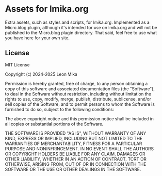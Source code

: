 # Assets for lmika.org

Extra assets, such as styles and scripts, for lmika.org. Implemented as a Micro.blog plugin, although it's
intended for use on lmika.org and will not be published to the Micro.blog plugin directory.  That said, feel free
to use what you have here for your own site.

## License

MIT License

Copyright (c) 2024-2025 Leon Mika

Permission is hereby granted, free of charge, to any person obtaining a copy
of this software and associated documentation files (the "Software"), to deal
in the Software without restriction, including without limitation the rights
to use, copy, modify, merge, publish, distribute, sublicense, and/or sell
copies of the Software, and to permit persons to whom the Software is
furnished to do so, subject to the following conditions:

The above copyright notice and this permission notice shall be included in all
copies or substantial portions of the Software.

THE SOFTWARE IS PROVIDED "AS IS", WITHOUT WARRANTY OF ANY KIND, EXPRESS OR
IMPLIED, INCLUDING BUT NOT LIMITED TO THE WARRANTIES OF MERCHANTABILITY,
FITNESS FOR A PARTICULAR PURPOSE AND NONINFRINGEMENT. IN NO EVENT SHALL THE
AUTHORS OR COPYRIGHT HOLDERS BE LIABLE FOR ANY CLAIM, DAMAGES OR OTHER
LIABILITY, WHETHER IN AN ACTION OF CONTRACT, TORT OR OTHERWISE, ARISING FROM,
OUT OF OR IN CONNECTION WITH THE SOFTWARE OR THE USE OR OTHER DEALINGS IN THE
SOFTWARE.
